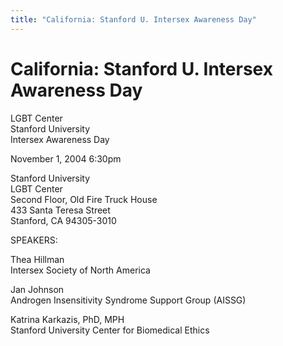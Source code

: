 ```yaml
---
title: "California: Stanford U. Intersex Awareness Day"
---
```


# California: Stanford U. Intersex Awareness Day

LGBT Center  
Stanford University  
Intersex Awareness Day  
  
  
November 1, 2004 6:30pm  
  
  
Stanford University  
LGBT Center  
Second Floor, Old Fire Truck House  
433 Santa Teresa Street  
Stanford, CA 94305-3010  
  
  
SPEAKERS:  
  
Thea Hillman  
Intersex Society of North America  
  
Jan Johnson  
Androgen Insensitivity Syndrome Support Group (AISSG)  
  
Katrina Karkazis, PhD, MPH  
Stanford University Center for Biomedical Ethics